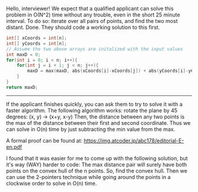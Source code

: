 Hello, interviewer! We expect that a qualified applicant can solve this problem
in O(N^2) time without any trouble, even in the short 25 minute interval.
To do so:
iterate over all pairs of points, and find the two most distant. Done. They should
code a working solution to this first.

```c++
int[] xCoords = int[n];
int[] yCoords = int[n];
// Assume the two above arrays are initalized with the input values
int maxD = 0;
for(int i = 0; i < n; i++){
    for(int j = i + 1; j < n; j++){
        maxD = max(maxD, abs(xCoords[i]-xCoords[j]) + abs(yCoords[i]-yCoords[j]));
    }
}
return maxD;
```

-----------------------------------

If the applicant finishes quickly, you can ask them to try to solve it with a
faster algorithm. The following algorithm works:
rotate the plane by 45 degrees: (x, y) -> (x+y, x-y)
Then, the distance between any two points is the max of the distance between
their first and second coordinate. Thus we can solve in O(n) time by just subtracting
the min value from the max.

A formal proof can be found at:
https://img.atcoder.jp/abc178/editorial-E-en.pdf

I found that it was easier for me to come up with the following solution, but it's way (WAY) harder
to code: The max distance pair will surely have both points on the convex hull of the n points.
So, find the convex hull. Then we can use the 2-pointers technique while going around the points
in a clockwise order to solve in O(n) time.

